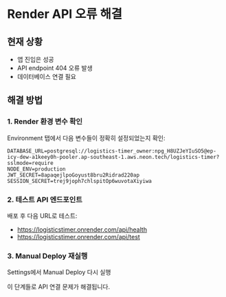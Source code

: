 # Render API 오류 해결

## 현재 상황
- 앱 진입은 성공
- API endpoint 404 오류 발생
- 데이터베이스 연결 필요

## 해결 방법

### 1. Render 환경 변수 확인
Environment 탭에서 다음 변수들이 정확히 설정되었는지 확인:

```
DATABASE_URL=postgresql://logistics-timer_owner:npg_H8UZJeYIuSO5@ep-icy-dew-a1keey0h-pooler.ap-southeast-1.aws.neon.tech/logistics-timer?sslmode=require
NODE_ENV=production
JWT_SECRET=8apaqejlpoGoyust8bru2Ridrad220ap
SESSION_SECRET=trej9joph7chlspitOp6wuvotaXiyiwa
```

### 2. 테스트 API 엔드포인트
배포 후 다음 URL로 테스트:
- https://logisticstimer.onrender.com/api/health
- https://logisticstimer.onrender.com/api/test

### 3. Manual Deploy 재실행
Settings에서 Manual Deploy 다시 실행

이 단계들로 API 연결 문제가 해결됩니다.
